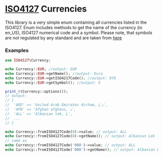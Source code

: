 # [ISO4127](https://en.wikipedia.org/wiki/ISO_4217) Currencies

This library is a very simple enum containing all currencies listed in the ISO4127.
Enum includes methods to get the name of the currency (in en_US), ISO4127 numerical code and a symbol. Please note, that symbols are not regulated by any standard and are taken from [here](https://en.wikipedia.org/wiki/Currency_symbol) 

### Examples
```php
use ISO4127\Currency;

echo Currency::EUR; //output: EUR
echo Currency::EUR->getName(); //output: Euro
echo Currency::EUR->getISO4217Code(); //output: 978
echo Currency::EUR->getSymbol(); //output: €

print_r(Currency::options());
// output:
// [
//  'AED' => 'United Arab Emirates dirham, د.إ',
//  'AFN' => 'Afghan afghani, ؋',
//  'ALL' => 'Albanian lek, L',
//  ...
// ] 

echo Currency::fromISO4127Code(8)->value; // output: ALL
echo Currency::fromISO4127Code(8)->getName(); // output: Albanian Lek
// same as  
echo Currency::fromISO4127Code('008')->value; // output: ALL
echo Currency::fromISO4127Code('008')->getName(); // output: Albanian Lek
```
